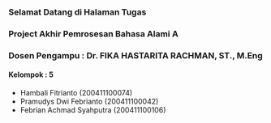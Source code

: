 <!--# Welcome to your Jupyter Book-->

<!--This is a small sample book to give you a feel for how book content is-->
<!--structured.-->
<!--It shows off a few of the major file types, as well as some sample content.-->
<!--It does not go in-depth into any particular topic - check out [the Jupyter Book documentation](https://jupyterbook.org) for more information.-->

<!--Check out the content pages bundled with this sample book to see more.-->

<!--```{tableofcontents}-->
<!--```-->

### Selamat Datang di Halaman Tugas
### Project Akhir Pemrosesan Bahasa Alami A

### Dosen Pengampu : Dr. FIKA HASTARITA RACHMAN, ST., M.Eng

#### Kelompok : 5

- Hambali Fitrianto (200411100074)
- Pramudys Dwi Febrianto (200411100042)
- Febrian Achmad Syahputra (200411100106)